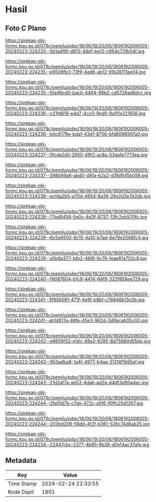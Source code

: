 # Hasil

## Foto C Plano

https://sirekap-obj-formc.kpu.go.id/079c/pemilu/pdpr/18/06/19/20/06/1806192006005-20240223-224233--5b1a4f8f-d813-48d1-be12-c664c72fb54f.jpg

https://sirekap-obj-formc.kpu.go.id/079c/pemilu/pdpr/18/06/19/20/06/1806192006005-20240223-224235--e9508fb3-73f9-4ed6-ab12-91b28111ae04.jpg

https://sirekap-obj-formc.kpu.go.id/079c/pemilu/pdpr/18/06/19/20/06/1806192006005-20240223-224235--5fa46cd0-bacb-4464-98b2-cd5726ad6dcc.jpg

https://sirekap-obj-formc.kpu.go.id/079c/pemilu/pdpr/18/06/19/20/06/1806192006005-20240223-224236--c21fd619-e4d7-4cc0-9ed0-9a1f1e221656.jpg

https://sirekap-obj-formc.kpu.go.id/079c/pemilu/pdpr/18/06/19/20/06/1806192006005-20240223-224236--b0c6178e-bdaf-43d1-8756-bfd8096997a0.jpg

https://sirekap-obj-formc.kpu.go.id/079c/pemilu/pdpr/18/06/19/20/06/1806192006005-20240223-224237--5fcda2d0-2650-49f2-ac8a-53dafe7773ea.jpg

https://sirekap-obj-formc.kpu.go.id/079c/pemilu/pdpr/18/06/19/20/06/1806192006005-20240223-224237--398b99a6-abd0-481a-b2a2-d3fdfbf5b056.jpg

https://sirekap-obj-formc.kpu.go.id/079c/pemilu/pdpr/18/06/19/20/06/1806192006005-20240223-224238--ecfda2b5-a70d-4854-8a36-26e2d3e7d2db.jpg

https://sirekap-obj-formc.kpu.go.id/079c/pemilu/pdpr/18/06/19/20/06/1806192006005-20240223-224238--77ed9458-5e0c-4d3f-8737-13fc2eb570fc.jpg

https://sirekap-obj-formc.kpu.go.id/079c/pemilu/pdpr/18/06/19/20/06/1806192006005-20240223-224239--6c5e9500-8c15-4a10-b7ad-6e79e2068fc4.jpg

https://sirekap-obj-formc.kpu.go.id/079c/pemilu/pdpr/18/06/19/20/06/1806192006005-20240223-224239--a5b6a377-bfe2-469f-9c76-feae81e702c9.jpg

https://sirekap-obj-formc.kpu.go.id/079c/pemilu/pdpr/18/06/19/20/06/1806192006005-20240223-224240--f6087604-b1c9-4414-84f9-322f858ee729.jpg

https://sirekap-obj-formc.kpu.go.id/079c/pemilu/pdpr/18/06/19/20/06/1806192006005-20240223-224241--3f956091-471f-4e9f-b8bf-c78846b13c0b.jpg

https://sirekap-obj-formc.kpu.go.id/079c/pemilu/pdpr/18/06/19/20/06/1806192006005-20240223-224241--ab1d817a-48fe-45e3-962d-3d9acab05c00.jpg

https://sirekap-obj-formc.kpu.go.id/079c/pemilu/pdpr/18/06/19/20/06/1806192006005-20240223-224242--e8659f32-e1dc-49a3-9285-8d75984d55de.jpg

https://sirekap-obj-formc.kpu.go.id/079c/pemilu/pdpr/18/06/19/20/06/1806192006005-20240223-224243--953adba8-1a4f-4977-b4aa-512f4f1b55af.jpg

https://sirekap-obj-formc.kpu.go.id/079c/pemilu/pdpr/18/06/19/20/06/1806192006005-20240223-224243--21d2af7a-ab53-4dab-ad2a-44df3d90adec.jpg

https://sirekap-obj-formc.kpu.go.id/079c/pemilu/pdpr/18/06/19/20/06/1806192006005-20240223-224244--2faf0d7b-c7de-472c-a5f6-f0ffc20d1267.jpg

https://sirekap-obj-formc.kpu.go.id/079c/pemilu/pdpr/18/06/19/20/06/1806192006005-20240223-224244--203bd209-58dd-4f2f-b361-526c74d6ab25.jpg

https://sirekap-obj-formc.kpu.go.id/079c/pemilu/pdpr/18/06/19/20/06/1806192006005-20240223-224234--22447cbc-2377-4b85-9b38-d0e14ac37afe.jpg


## Metadata

| Key        | Value               |
| ---------- | ------------------- |
| Time Stamp | 2024-02-24 22:33:55 |
| Kode Dapil | 1801                |



